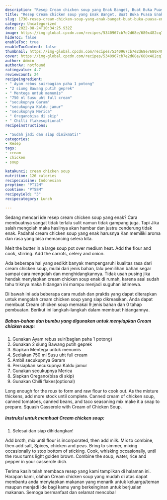 ```yaml
---
description: "Resep Cream chicken soup yang Enak Banget, Buat Buka Puasa Enak"
title: "Resep Cream chicken soup yang Enak Banget, Buat Buka Puasa Enak"
slug: 1730-resep-cream-chicken-soup-yang-enak-banget-buat-buka-puasa-enak
category: Uncategorized
date: 2022-08-24T10:34:25.932Z
image: https://img-global.cpcdn.com/recipes/5340967cb7e2d68e/680x482cq70/cream-chicken-soup-foto-resep-utama.jpg
hideToc: false
enableToc: true
enableTocContent: false
thumbnail: https://img-global.cpcdn.com/recipes/5340967cb7e2d68e/680x482cq70/cream-chicken-soup-foto-resep-utama.jpg
cover: https://img-global.cpcdn.com/recipes/5340967cb7e2d68e/680x482cq70/cream-chicken-soup-foto-resep-utama.jpg
author: Admin
authorAv: notfound
ratingvalue: 4.7
reviewcount: 24
recipeingredient:
- " Ayam rebus suirbagian paha 1 potong"
- "2 siung Bawang putih geprek"
- " Mentega untuk menumis"
- "750 ml Susu uht full cream"
- "secukupnya Garam"
- "secukupnya Kaldu jamur"
- "secukupnya Merica"
- " Oreganobisa di skip"
- " Chilli flakesoptional"
recipeinstructions:

- "Sudah jadi dan siap dinikmati!"
categories:
- Resep
tags:
- cream
- chicken
- soup

katakunci: cream chicken soup 
nutrition: 126 calories
recipecuisine: Indonesian
preptime: "PT12M"
cooktime: "PT58M"
recipeyield: "3"
recipecategory: Lunch

---
```



Sedang mencari ide resep cream chicken soup yang enak? Cara membuatnya sangat tidak terlalu sulit namun tidak gampang juga. Tapi Jika salah mengolah maka hasilnya akan hambar dan justru cenderung tidak enak. Padahal cream chicken soup yang enak harusnya Kan memiliki aroma dan rasa yang bisa memancing selera kita.


Melt the butter in a large soup pot over medium heat. Add the flour and cook, stirring. Add the carrots, celery and onion.

Ada beberapa hal yang sedikit banyak mempengaruhi kualitas rasa dari cream chicken soup, mulai dari jenis bahan, lalu pemilihan bahan segar sampai cara mengolah dan menghidangkannya. Tidak usah pusing jika hendak menyiapkan cream chicken soup enak di rumah, karena asal sudah tahu triknya maka hidangan ini mampu menjadi suguhan istimewa.


Di bawah ini ada beberapa cara mudah dan praktis yang dapat diterapkan untuk mengolah cream chicken soup yang siap dikreasikan. Anda dapat membuat Cream chicken soup memakai 9 jenis bahan dan 0 tahap pembuatan. Berikut ini langkah-langkah dalam membuat hidangannya.

<!--inarticleads1-->

##### Bahan-bahan dan bumbu yang digunakan untuk menyiapkan Cream chicken soup:

1. Gunakan  Ayam rebus suir(bagian paha 1 potong)
1. Gunakan 2 siung Bawang putih geprek
1. Siapkan  Mentega untuk menumis
1. Sediakan 750 ml Susu uht full cream
1. Ambil secukupnya Garam
1. Persiapkan secukupnya Kaldu jamur
1. Gunakan secukupnya Merica
1. Siapkan  Oregano(bisa di skip)
1. Gunakan  Chilli flakes(optional)


Long enough for the roux to form and raw flour to cook out. As the mixture thickens, add more stock until complete. Canned cream of chicken soup, canned tomatoes, canned beans, and taco seasoning mix make it a snap to prepare. Squash Casserole with Cream of Chicken Soup. 

<!--inarticleads2-->

##### Instruksi untuk membuat Cream chicken soup:


1. Selesai dan siap dihidangkan!

Add broth, mix until flour is incorporated, then add milk. Mix to combine, then add salt, Spices, chicken and peas. Bring to simmer, mixing occasionally to stop bottom of sticking. Cook, whisking occasionally, until the roux turns light golden brown. Combine the soup, water, rice and pepper in your casserole dish. 

Terima kasih telah membaca resep yang kami tampilkan di halaman ini. Harapan kami, olahan Cream chicken soup yang mudah di atas dapat membantu anda menyiapkan makanan yang menarik untuk keluarga/teman maupun menjadi ide bagi kamu yang berkeinginan untuk berjualan makanan. Semoga bermanfaat dan selamat mencoba!
